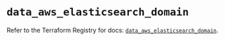 # `data_aws_elasticsearch_domain`

Refer to the Terraform Registry for docs: [`data_aws_elasticsearch_domain`](https://registry.terraform.io/providers/hashicorp/aws/6.6.0/docs/data-sources/elasticsearch_domain).
